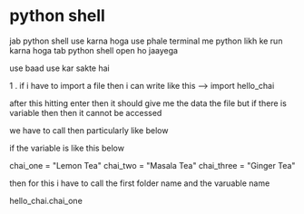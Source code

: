 # python shell 

jab python shell use karna hoga use phale terminal me python likh ke run karna hoga tab python shell open ho jaayega 

use baad use kar sakte hai 

1 . if i have to import a file then i can write like this --> import hello_chai

after this hitting enter then it should give me the data the file but if there is variable then then it cannot be accessed 

we have to call then particularly like below

if the variable is like this below

chai_one = "Lemon Tea"
chai_two = "Masala Tea"
chai_three = "Ginger Tea"

then for this i have to call the first folder name and the varuable name 

hello_chai.chai_one


